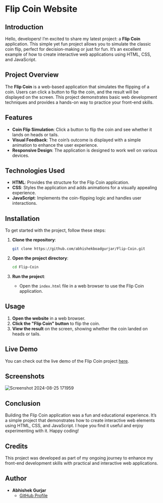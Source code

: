 # Flip Coin Website

## Introduction

Hello, developers! I’m excited to share my latest project: a **Flip Coin** application. This simple yet fun project allows you to simulate the classic coin flip, perfect for decision-making or just for fun. It’s an excellent example of how to create interactive web applications using HTML, CSS, and JavaScript.

## Project Overview

The **Flip Coin** is a web-based application that simulates the flipping of a coin. Users can click a button to flip the coin, and the result will be displayed on the screen. This project demonstrates basic web development techniques and provides a hands-on way to practice your front-end skills.

## Features

- **Coin Flip Simulation**: Click a button to flip the coin and see whether it lands on heads or tails.
- **Visual Feedback**: The coin’s outcome is displayed with a simple animation to enhance the user experience.
- **Responsive Design**: The application is designed to work well on various devices.

## Technologies Used

- **HTML**: Provides the structure for the Flip Coin application.
- **CSS**: Styles the application and adds animations for a visually appealing experience.
- **JavaScript**: Implements the coin-flipping logic and handles user interactions.

## Installation

To get started with the project, follow these steps:

1. **Clone the repository**:
    ```bash
    git clone https://github.com/abhishekboadgurjar/Flip-Coin.git
    ```

2. **Open the project directory**:
    ```bash
    cd Flip-Coin
    ```

3. **Run the project**:
    - Open the `index.html` file in a web browser to use the Flip Coin application.

## Usage

1. **Open the website** in a web browser.
2. **Click the "Flip Coin" button** to flip the coin.
3. **View the result** on the screen, showing whether the coin landed on heads or tails.



## Live Demo

You can check out the live demo of the Flip Coin project [here](https://abhishekboadgurjar.github.io/Flip-Coin/).

## Screenshots

![Screenshot 2024-08-25 171959](https://github.com/user-attachments/assets/e4f50ed3-40a1-4c53-93bf-cb130731ca53)

## Conclusion

Building the Flip Coin application was a fun and educational experience. It’s a simple project that demonstrates how to create interactive web elements using HTML, CSS, and JavaScript. I hope you find it useful and enjoy experimenting with it. Happy coding!

## Credits

This project was developed as part of my ongoing journey to enhance my front-end development skills with practical and interactive web applications.

## Author

- **Abhishek Gurjar**
  - [GitHub Profile](https://github.com/abhishekboadgurjar)
